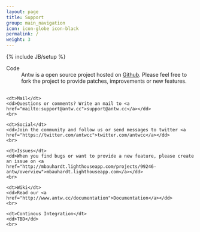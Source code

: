 ```yaml
---
layout: page
title: Support
group: main_navigation
icon: icon-globe icon-black
permalink: /
weight: 3
---
```

{% include JB/setup %}

<dl>
	<dt>Code</dt>
	<dd>Antw is a open source project hosted on <a href="https://github.com/mbauhardt/antw">Github</a>. Please feel free to fork the project to provide patches, improvements or new features.</dd>
	<br>

	<dt>Mail</dt>
	<dd>Questions or comments? Write an mail to <a href="mailto:support@antw.cc">support@antw.cc</a></dd>
	<br>

	<dt>Social</dt>
	<dd>Join the community and follow us or send messages to twitter <a href="https://twitter.com/antwcc">twitter.com/antwcc</a></dd>
	<br>

	<dt>Issues</dt>
	<dd>When you find bugs or want to provide a new feature, please create an issue on <a href="http://mbauhardt.lighthouseapp.com/projects/99246-antw/overview">mbauhardt.lighthouseapp.com</a></dd>
	<br>

	<dt>Wiki</dt>
	<dd>Read our <a href="http://www.antw.cc/documentation">Documentation</a></dd>
	<br>

	<dt>Continous Integration</dt>
	<dd>TBD</dd>
	<br>
</dl>
